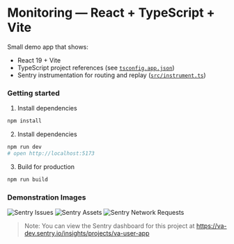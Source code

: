 # Monitoring — React + TypeScript + Vite

Small demo app that shows:

- React 19 + Vite
- TypeScript project references (see [`tsconfig.app.json`](tsconfig.app.json))
- Sentry instrumentation for routing and replay ([`src/instrument.ts`](src/instrument.ts))

### Getting started

1. Install dependencies

```sh
npm install
```

2. Install dependencies

```sh
npm run dev
# open http://localhost:5173
```

3. Build for production

```sh
npm run build
```

### Demonstration Images

![Sentry Issues](https://cdn.jsdelivr.net/gh/vignesh-antony/user-monitoring@refs/heads/master/public/demo/sentry-issues.png)
![Sentry Assets](https://cdn.jsdelivr.net/gh/vignesh-antony/user-monitoring@refs/heads/master/public/demo/sentry-assets.png)
![Sentry Network Requests](https://cdn.jsdelivr.net/gh/vignesh-antony/user-monitoring@refs/heads/master/public/demo/sentry-network-request.png)

> Note: You can view the Sentry dashboard for this project at https://va-dev.sentry.io/insights/projects/va-user-app
